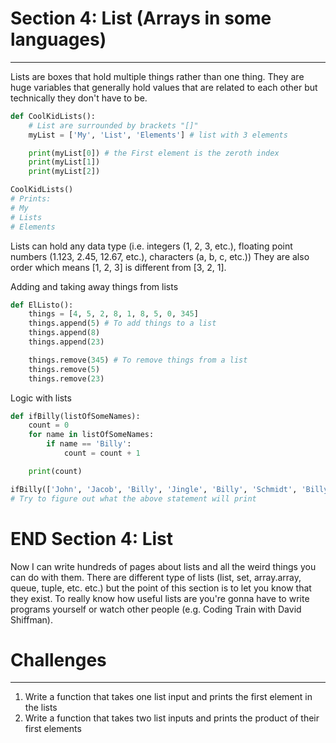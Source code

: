 
# Section 4: List (Arrays in some languages)
------------------------------------------

Lists are boxes that hold multiple things rather than one thing.
They are huge variables that generally hold values that are related to each other
but technically they don't have to be.

```python
def CoolKidLists():
    # List are surrounded by brackets "[]"
    myList = ['My', 'List', 'Elements'] # list with 3 elements

    print(myList[0]) # the First element is the zeroth index
    print(myList[1])
    print(myList[2])

CoolKidLists()
# Prints:
# My
# Lists
# Elements
```

Lists can hold any data type (i.e. integers (1, 2, 3, etc.), floating point numbers (1.123, 2.45, 12.67, etc.), characters (a, b, c, etc.)) They are also order which means [1, 2, 3] is different from [3, 2, 1].

Adding and taking away things from lists

```python
def ElListo():
    things = [4, 5, 2, 8, 1, 8, 5, 0, 345]
    things.append(5) # To add things to a list
    things.append(8)
    things.append(23)

    things.remove(345) # To remove things from a list
    things.remove(5)
    things.remove(23)

```

Logic with lists

```python
def ifBilly(listOfSomeNames):
    count = 0
    for name in listOfSomeNames:
        if name == 'Billy':
            count = count + 1

    print(count)

ifBilly(['John', 'Jacob', 'Billy', 'Jingle', 'Billy', 'Schmidt', 'Billy'])
# Try to figure out what the above statement will print
```

# END Section 4: List

Now I can write hundreds of pages about lists and all the weird things you can
do with them. There are different type of lists (list, set, array.array, queue,
tuple, etc. etc.) but the point of this section is to let you know that they
exist. To really know how useful lists are you're gonna have to write programs
yourself or watch other people (e.g. Coding Train with David Shiffman).

# Challenges
---------------------------
1. Write a function that takes one list input and prints the first element in the lists
2. Write a function that takes two list inputs and prints the product of their first elements
